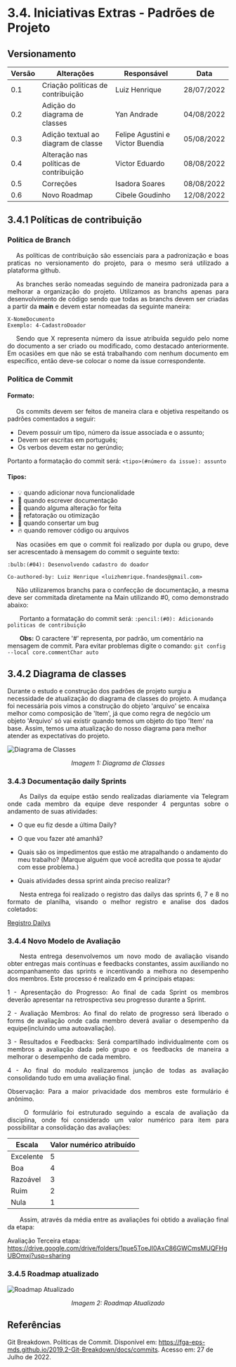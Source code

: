 # 3.4. Iniciativas Extras - Padrões de Projeto

## Versionamento
| Versão | Alterações                                       | Responsável                       |    Data    |
| ------ | ------------------------------------------------ | --------------------------------- | ---------- |
| 0.1    | Criação politicas de contribuição                | Luiz Henrique                     | 28/07/2022 |
| 0.2    | Adição do diagrama de classes                    | Yan Andrade                       | 04/08/2022 |
| 0.3    | Adição textual ao diagram de classe              | Felipe Agustini e Victor Buendia  | 05/08/2022 |
| 0.4    | Alteração nas políticas de contribuição          | Victor Eduardo                    | 08/08/2022 |
| 0.5    | Correções                                        | Isadora Soares                    | 08/08/2022 |
| 0.6    | Novo Roadmap                                     | Cibele Goudinho                   | 12/08/2022 |


## 3.4.1 Políticas de contribuição

### Política de Branch

<p style="text-align: justify; text-indent: 20px">As políticas de contribuição são essenciais para a padronização e boas praticas no versionamento do projeto, para o mesmo será utilizado a plataforma github.

<p style="text-align: justify; text-indent: 20px">As branches serão nomeadas seguindo de maneira padronizada para a melhorar a organização do projeto. Utilizamos as branchs apenas para desenvolvimento de código sendo que todas as branchs devem ser criadas a partir da <b>main</b> e devem estar nomeadas da seguinte maneira:</p>

``` 
X-NomeDocumento 
Exemplo: 4-CadastroDoador
```

<p style="text-align: justify; text-indent: 20px"> Sendo que X representa número da issue atribuída seguido pelo nome do documento a ser criado ou modificado, como destacado anteriormente. Em ocasiões em que não se está trabalhando com nenhum documento em específico, então deve-se colocar o nome da issue correspondente.</p>

### Política de Commit

#### Formato:

<p style="text-align: justify; text-indent: 20px">Os commits devem ser feitos de maneira clara e objetiva respeitando os padrões comentados a seguir:</p>

- Devem possuir um tipo, número da issue associada e o assunto;
- Devem ser escritas em português;
- Os verbos devem estar no gerúndio;

Portanto a formatação do commit será: ` <tipo>(#número da issue): assunto `

#### Tipos:
- :bulb: quando adicionar nova funcionalidade
- :pencil: quando escrever documentação
- :repeat: quando alguma alteração for feita
- :racehorse: refatoração ou otimização
- :bug: quando consertar um bug
- :fire: quando remover código ou arquivos

<p style="text-align: justify; text-indent: 20px"> Nas ocasiões em que o commit foi realizado por dupla ou grupo, deve ser acrescentado à mensagem do commit o seguinte texto: </p>

```
:bulb:(#04): Desenvolvendo cadastro do doador

Co-authored-by: Luiz Henrique <luizhemrique.fnandes@gmail.com>
```

<p style="text-align: justify; text-indent: 20px">Não utilizaremos branchs para o confecção de documentação, a mesma deve ser commitada diretamente na Main utilizando #0, como demonstrado abaixo:</p>

&emsp;&emsp;Portanto a formatação do commit será: ` :pencil:(#0): Adicionando politicas de contribuição `

&emsp;&emsp;<b>Obs:</b> O caractere '#' representa, por padrão, um comentário na mensagem de commit. Para evitar problemas digite o comando: `git config --local core.commentChar auto`

## 3.4.2 Diagrama de classes

Durante o estudo e construção dos padrões de projeto surgiu a necessidade de atualização do diagrama de classes do projeto. A mudança foi necessária pois vimos a construção do objeto 'arquivo' se encaixa melhor como composição de 'Item', já que como regra de negócio um objeto 'Arquivo' só vai existir quando temos um objeto do tipo 'Item' na base. Assim, temos uma atualização do nosso diagrama para melhor atender as expectativas do projeto.

![Diagrama de Classes](../imgs/DonAct%20-%20Diagrama%20de%20Classes.png)
<p align="center">
    <i>Imagem 1: Diagrama de Classes</i>
</p>

### 3.4.3 Documentação daily Sprints

<p align="justify">&emsp;&emsp;As Dailys da equipe estão sendo realizadas diariamente via Telegram onde cada membro da equipe deve responder 4 perguntas sobre o andamento de suas atividades:</p>

- O que eu fiz desde a última Daily?

- O que vou fazer até amanhã?

- Quais são os impedimentos que estão me atrapalhando o andamento do meu trabalho? (Marque alguém que você acredita que possa te ajudar com esse problema.)

- Quais atividades dessa sprint ainda preciso realizar?

<p align="justify">&emsp;&emsp;Nesta entrega foi realizado o registro das dailys das sprints 6, 7 e 8 no formato de planilha, visando o melhor registro e analise dos dados coletados: </p>

[Registro Dailys](https://docs.google.com/spreadsheets/d/14c7agbEHBoryS6Nd4Bq-8rD-v3mqoQNe/edit?usp=sharing&ouid=115308633450486530905&rtpof=true&sd=true)

### 3.4.4 Novo Modelo de Avaliação

<p align="justify">&emsp;&emsp;Nesta entrega desenvolvemos um novo modo de avaliação visando obter entregas mais contínuas e feedbacks constantes, assim auxiliando no acompanhamento das sprints e incentivando a melhora no desempenho dos membros. Este processo é realizado em 4 principais etapas:</p>

<p align="justify">1 - Apresentação do Progresso: Ao final de cada Sprint os membros deverão apresentar na retrospectiva seu progresso durante a Sprint.</p>

<p align="justify">2 - Avaliação Membros: Ao final do relato de progresso será liberado o forms de avaliação onde cada membro deverá avaliar o desempenho da equipe(incluindo uma autoavaliação).</p>

<p align="justify">3 - Resultados e Feedbacks: Será compartilhado individualmente com os membros a avaliação dada pelo grupo e os feedbacks de maneira a melhorar o desempenho de cada membro.</p>

<p align="justify">4 - Ao final do modulo realizaremos junção de todas as avaliação consolidando tudo em uma avaliação final.</p>

<p align="justify">Observação: Para a maior privacidade dos membros este formulário é anônimo.</p>

<p align="justify">&emsp;&emsp; O formulário foi estruturado seguindo a escala de avaliação da disciplina, onde foi considerado um valor numérico para item para possibilitar a consolidação das avaliações:</p>

| Escala | Valor numérico atribuído  | 
| ------ | -------------------------- | 
| Excelente | 5 |
| Boa | 4 |
| Razoável | 3 |
| Ruim | 2 |
| Nula | 1 |

<p align="justify">&emsp;&emsp;Assim, através da média entre as avaliações foi obtido a avaliação final da etapa:</p>

Avaliação Terceira etapa:<br>
<https://drive.google.com/drive/folders/1pue5ToeJl0AxC86GWCmsMUQFHgUBOmxj?usp=sharing>

### 3.4.5 Roadmap atualizado

![Roadmap Atualizado](../imgs/roadmap-novo.jpg)

<p align="center">
    <i>Imagem 2: Roadmap Atualizado</i>
</p>

## Referências

Git Breakdown. Politicas de Commit. Disponível em: https://fga-eps-mds.github.io/2019.2-Git-Breakdown/docs/commits. Acesso em: 27 de Julho de 2022.
